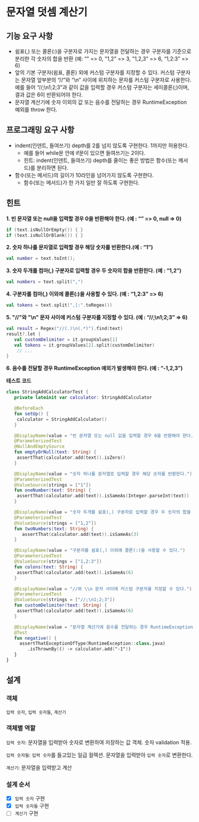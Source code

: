 # 문자열 덧셈 계산기

## 기능 요구 사항
- 쉼표(,) 또는 콜론(:)을 구분자로 가지는 문자열을 전달하는 경우 구분자를 기준으로 분리한 각 숫자의 합을 반환 (예: “” => 0, "1,2" => 3, "1,2,3" => 6, “1,2:3” => 6)
- 앞의 기본 구분자(쉼표, 콜론) 외에 커스텀 구분자를 지정할 수 있다. 커스텀 구분자는 문자열 앞부분의 “//”와 “\n” 사이에 위치하는 문자를 커스텀 구분자로 사용한다. 예를 들어 “//;\n1;2;3”과 같이 값을 입력할 경우 커스텀 구분자는 세미콜론(;)이며, 결과 값은 6이 반환되어야 한다.
- 문자열 계산기에 숫자 이외의 값 또는 음수를 전달하는 경우 RuntimeException 예외를 throw 한다.

## 프로그래밍 요구 사항
- indent(인덴트, 들여쓰기) depth를 2를 넘지 않도록 구현한다. 1까지만 허용한다.
  - 예를 들어 while문 안에 if문이 있으면 들여쓰기는 2이다.
  - 힌트: indent(인덴트, 들여쓰기) depth를 줄이는 좋은 방법은 함수(또는 메서드)를 분리하면 된다.
- 함수(또는 메서드)의 길이가 10라인을 넘어가지 않도록 구현한다.
  - 함수(또는 메서드)가 한 가지 일만 잘 하도록 구현한다.

## 힌트
**1. 빈 문자열 또는 null을 입력할 경우 0을 반환해야 한다. (예 : “” => 0, null => 0)**
```kotlin
if (text.isNullOrEmpty()) { }
if (text.isNullOrBlank()) { }
```

**2. 숫자 하나를 문자열로 입력할 경우 해당 숫자를 반환한다.(예 : “1”)**
```kotlin
val number = text.toInt();
```
**3. 숫자 두개를 컴마(,) 구분자로 입력할 경우 두 숫자의 합을 반환한다. (예 : “1,2”)**
```kotlin
val numbers = text.split(",")
```
**4. 구분자를 컴마(,) 이외에 콜론(:)을 사용할 수 있다. (예 : “1,2:3” => 6)**
```kotlin
val tokens = text.split(",|:".toRegex())
```
**5. "//"와 "\n" 문자 사이에 커스텀 구분자를 지정할 수 있다. (예 : “//;\n1;2;3” => 6)**
```kotlin
val result = Regex("//(.)\n(.*)").find(text)
result?.let {
   val customDelimiter = it.groupValues[1]
   val tokens = it.groupValues[2].split(customDelimiter)
    // ...
}
```
   
**6. 음수를 전달할 경우 RuntimeException 예외가 발생해야 한다. (예 : “-1,2,3”)**


**테스트 코드**
```kotlin
class StringAddCalculatorTest {
   private lateinit var calculator: StringAddCalculator

   @BeforeEach
   fun setUp() {
    calculator = StringAddCalculator()
   }

   @DisplayName(value = "빈 문자열 또는 null 값을 입력할 경우 0을 반환해야 한다.")
   @ParameterizedTest
   @NullAndEmptySource
   fun emptyOrNull(text: String) {
    assertThat(calculator.add(text)).isZero()
   }

   @DisplayName(value = "숫자 하나를 문자열로 입력할 경우 해당 숫자를 반환한다.")
   @ParameterizedTest
   @ValueSource(strings = ["1"])
   fun oneNumber(text: String) {
    assertThat(calculator.add(text)).isSameAs(Integer.parseInt(text))
   }

   @DisplayName(value = "숫자 두개를 쉼표(,) 구분자로 입력할 경우 두 숫자의 합을 반환한다.")
   @ParameterizedTest
   @ValueSource(strings = ["1,2"])
   fun twoNumbers(text: String) {
      assertThat(calculator.add(text)).isSameAs(3)
   }

   @DisplayName(value = "구분자를 쉼표(,) 이외에 콜론(:)을 사용할 수 있다.")
   @ParameterizedTest
   @ValueSource(strings = ["1,2:3"])
   fun colons(text: String) {
    assertThat(calculator.add(text)).isSameAs(6)
   }

   @DisplayName(value = "//와 \\n 문자 사이에 커스텀 구분자를 지정할 수 있다.")
   @ParameterizedTest
   @ValueSource(strings = ["//;\n1;2;3"])
   fun customDelimiter(text: String) {
    assertThat(calculator.add(text)).isSameAs(6)
   }

   @DisplayName(value = "문자열 계산기에 음수를 전달하는 경우 RuntimeException 예외 처리를 한다.")
   @Test
   fun negative() {
     assertThatExceptionOfType(RuntimeException::class.java)
        .isThrownBy(() -> calculator.add("-1"))
   }
}
```
   

## 설계
### 객체
`입력 숫자`, `입력 숫자들`, `계산기`

### 객체별 역할
`입력 숫자`: 문자열을 입력받아 숫자로 변환하여 저장하는 값 객체. 숫자 validation 적용.

`입력 숫자들`: `입력 숫자`를 들고있는 일급 컬렉션. 문자열을 입력받아 `입력 숫자`로 변환한다.

`계산기`: 문자열을 입력받고 계산

### 설계 순서
- [x] `입력 숫자` 구현
- [x] `입력 숫자들` 구현
- [ ] `계산기` 구현